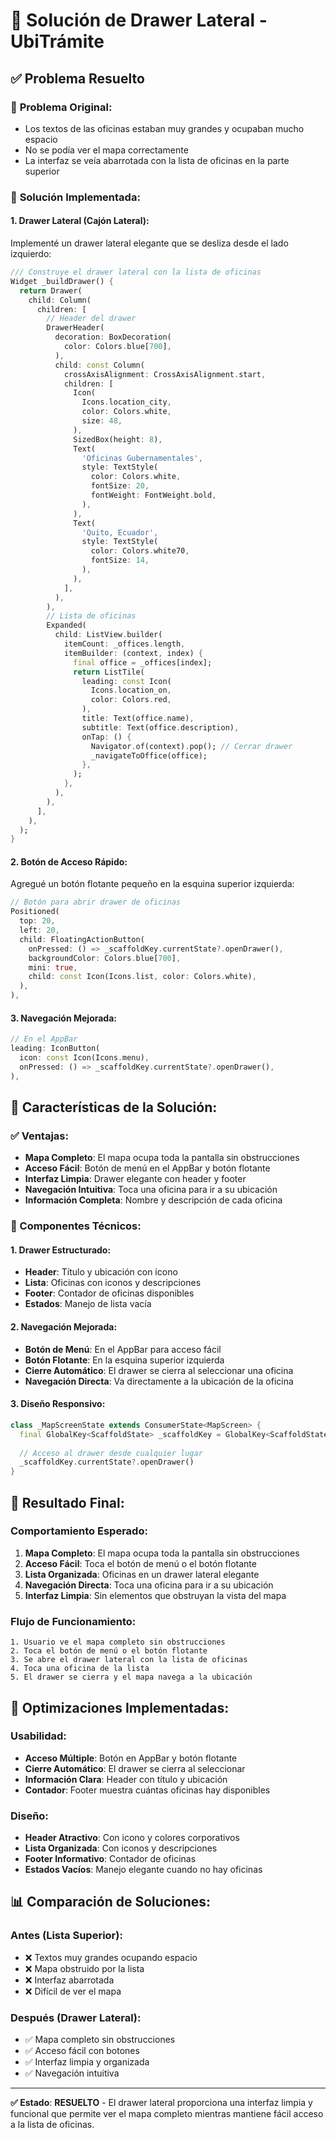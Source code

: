 # 🎯 Solución de Drawer Lateral - UbiTrámite

## ✅ **Problema Resuelto**

### 🚨 **Problema Original:**
- Los textos de las oficinas estaban muy grandes y ocupaban mucho espacio
- No se podía ver el mapa correctamente
- La interfaz se veía abarrotada con la lista de oficinas en la parte superior

### 🔧 **Solución Implementada:**

#### **1. Drawer Lateral (Cajón Lateral):**
Implementé un drawer lateral elegante que se desliza desde el lado izquierdo:

```dart
/// Construye el drawer lateral con la lista de oficinas
Widget _buildDrawer() {
  return Drawer(
    child: Column(
      children: [
        // Header del drawer
        DrawerHeader(
          decoration: BoxDecoration(
            color: Colors.blue[700],
          ),
          child: const Column(
            crossAxisAlignment: CrossAxisAlignment.start,
            children: [
              Icon(
                Icons.location_city,
                color: Colors.white,
                size: 48,
              ),
              SizedBox(height: 8),
              Text(
                'Oficinas Gubernamentales',
                style: TextStyle(
                  color: Colors.white,
                  fontSize: 20,
                  fontWeight: FontWeight.bold,
                ),
              ),
              Text(
                'Quito, Ecuador',
                style: TextStyle(
                  color: Colors.white70,
                  fontSize: 14,
                ),
              ),
            ],
          ),
        ),
        // Lista de oficinas
        Expanded(
          child: ListView.builder(
            itemCount: _offices.length,
            itemBuilder: (context, index) {
              final office = _offices[index];
              return ListTile(
                leading: const Icon(
                  Icons.location_on,
                  color: Colors.red,
                ),
                title: Text(office.name),
                subtitle: Text(office.description),
                onTap: () {
                  Navigator.of(context).pop(); // Cerrar drawer
                  _navigateToOffice(office);
                },
              );
            },
          ),
        ),
      ],
    ),
  );
}
```

#### **2. Botón de Acceso Rápido:**
Agregué un botón flotante pequeño en la esquina superior izquierda:

```dart
// Botón para abrir drawer de oficinas
Positioned(
  top: 20,
  left: 20,
  child: FloatingActionButton(
    onPressed: () => _scaffoldKey.currentState?.openDrawer(),
    backgroundColor: Colors.blue[700],
    mini: true,
    child: const Icon(Icons.list, color: Colors.white),
  ),
),
```

#### **3. Navegación Mejorada:**
```dart
// En el AppBar
leading: IconButton(
  icon: const Icon(Icons.menu),
  onPressed: () => _scaffoldKey.currentState?.openDrawer(),
),
```

## 🎯 **Características de la Solución:**

### **✅ Ventajas:**
- **Mapa Completo**: El mapa ocupa toda la pantalla sin obstrucciones
- **Acceso Fácil**: Botón de menú en el AppBar y botón flotante
- **Interfaz Limpia**: Drawer elegante con header y footer
- **Navegación Intuitiva**: Toca una oficina para ir a su ubicación
- **Información Completa**: Nombre y descripción de cada oficina

### **🔧 Componentes Técnicos:**

#### **1. Drawer Estructurado:**
- **Header**: Título y ubicación con icono
- **Lista**: Oficinas con iconos y descripciones
- **Footer**: Contador de oficinas disponibles
- **Estados**: Manejo de lista vacía

#### **2. Navegación Mejorada:**
- **Botón de Menú**: En el AppBar para acceso fácil
- **Botón Flotante**: En la esquina superior izquierda
- **Cierre Automático**: El drawer se cierra al seleccionar una oficina
- **Navegación Directa**: Va directamente a la ubicación de la oficina

#### **3. Diseño Responsivo:**
```dart
class _MapScreenState extends ConsumerState<MapScreen> {
  final GlobalKey<ScaffoldState> _scaffoldKey = GlobalKey<ScaffoldState>();
  
  // Acceso al drawer desde cualquier lugar
  _scaffoldKey.currentState?.openDrawer()
}
```

## 📱 **Resultado Final:**

### **Comportamiento Esperado:**
1. **Mapa Completo**: El mapa ocupa toda la pantalla sin obstrucciones
2. **Acceso Fácil**: Toca el botón de menú o el botón flotante
3. **Lista Organizada**: Oficinas en un drawer lateral elegante
4. **Navegación Directa**: Toca una oficina para ir a su ubicación
5. **Interfaz Limpia**: Sin elementos que obstruyan la vista del mapa

### **Flujo de Funcionamiento:**
```
1. Usuario ve el mapa completo sin obstrucciones
2. Toca el botón de menú o el botón flotante
3. Se abre el drawer lateral con la lista de oficinas
4. Toca una oficina de la lista
5. El drawer se cierra y el mapa navega a la ubicación
```

## 🚀 **Optimizaciones Implementadas:**

### **Usabilidad:**
- **Acceso Múltiple**: Botón en AppBar y botón flotante
- **Cierre Automático**: El drawer se cierra al seleccionar
- **Información Clara**: Header con título y ubicación
- **Contador**: Footer muestra cuántas oficinas hay disponibles

### **Diseño:**
- **Header Atractivo**: Con icono y colores corporativos
- **Lista Organizada**: Con iconos y descripciones
- **Footer Informativo**: Contador de oficinas
- **Estados Vacíos**: Manejo elegante cuando no hay oficinas

## 📊 **Comparación de Soluciones:**

### **Antes (Lista Superior):**
- ❌ Textos muy grandes ocupando espacio
- ❌ Mapa obstruido por la lista
- ❌ Interfaz abarrotada
- ❌ Difícil de ver el mapa

### **Después (Drawer Lateral):**
- ✅ Mapa completo sin obstrucciones
- ✅ Acceso fácil con botones
- ✅ Interfaz limpia y organizada
- ✅ Navegación intuitiva

---

**✅ Estado**: **RESUELTO** - El drawer lateral proporciona una interfaz limpia y funcional que permite ver el mapa completo mientras mantiene fácil acceso a la lista de oficinas.
